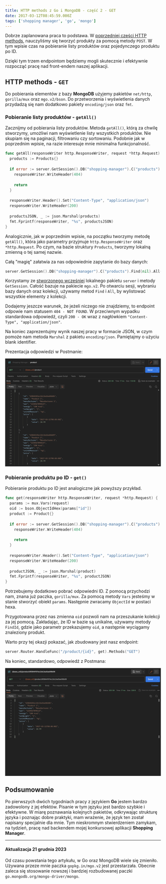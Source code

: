 ```yaml
---
title: HTTP methods z Go i MongoDB - część 2 - GET
date: 2017-03-12T08:45:59.000Z
tags: ['shopping manager', 'go', 'mongo']
---
```


Dobrze zaplanowana praca to podstawa. W [poprzedniej części HTTP methods](/http-methods-z-go-i-mongodb-czesc-1-post/), nauczyliśmy się tworzyć produkty za pomocą metody `POST`. W tym wpisie czas na pobieranie listy produktów oraz pojedynczego produktu po ID.

Dzięki tym trzem endpointom będziemy mogli skutecznie i efektywnie rozpocząć pracę nad front-endem naszej aplikacji.

## HTTP methods - `GET`

Do pobierania elementów z bazy **MongoDB** użyjemy pakietów `net/http`, `gorilla/mux` oraz `mgo.v2/bson`. Do przetworzenia i wyświetlenia danych przydadzą się nam dodatkowo pakiety `encoding/json` oraz `fmt`.

### Pobieranie listy produktów - `getAll()`

Zacznijmy od pobierania listy produktów. Metoda `getAll()`, którą za chwilę stworzymy, umożliwi nam wyświetlenie listy wszystkich produktów. Nie skupiam się na paginacji, filtrowaniu czy sortowaniu. Podobnie jak w poprzednim wpisie, na razie interesuje mnie minimalna funkcjonalność.

```go
func getAll(responseWriter http.ResponseWriter, request *http.Request) {
  products := Products{}

  if error := server.GetSession().DB("shopping-manager").C("products").Find(nil).All(&products); error != nil {
    responseWriter.WriteHeader(404)

    return
  }

  responseWriter.Header().Set("Content-Type", "application/json")
  responseWriter.WriteHeader(200)

  productsJSON, _ := json.Marshal(products)
  fmt.Fprintf(responseWriter, "%s", productsJSON)
}
```

Analogicznie, jak w poprzednim wpisie, na początku tworzymy metodę `getAll()`, która jako parametry przyjmuje `http.ResponseWriter` oraz `*http.Request`. Po czym, na bazie struktury `Products`, tworzymy lokalną zmienną o tej samej nazwie.

Całą "magię" załatwia za nas odpowiednie zapytanie do bazy danych:

```go
server.GetSession().DB("shopping-manager").C("products").Find(nil).All(&products)
```

Korzystamy ze [stworzonego wcześniej](/mongodb-i-mgo-czyli-kilka-slow-o-bazie-danych-dla-jezyka-go/) lokalnego pakietu `server` i metody `GetSession`. Całość bazuje na pakiecie `mgo.v2`. Po otwarciu sesji, wybraniu bazy danych oraz kolekcji, używamy metod `Find` i `All`, by wylistować wszystkie elementy z kolekcji.

Dodajemy jeszcze warunek, że jeżeli niczego nie znajdziemy, to endpoint odpowie nam statusem `404 - NOT FOUND`. W przeciwnym wypadku standardowa odpowiedź, czyli `200 - OK` wraz z nagłówkiem `"Content-Type", "application/json"`.

Na koniec zaprezentujmy wynik naszej pracy w formacie JSON, w czym pomoże nam metoda `Marshal` z pakietu `encoding/json`. Pamiętajmy o użyciu blank identifier.

Prezentacja odpowiedzi w Postmanie:

![Postman - GET method - HTTP](./Zrzut-ekranu-2017-03-12-o-09.09.26.png)

### Pobieranie produktu po ID - `get()`

Pobieranie produktu po ID jest analogiczne jak powyższy przykład.

```go
func get(responseWriter http.ResponseWriter, request *http.Request) {
  params := mux.Vars(request)
  oid := bson.ObjectIdHex(params["id"])
  product := Product{}

  if error := server.GetSession().DB("shopping-manager").C("products").FindId(oid).One(&product); error != nil {
    responseWriter.WriteHeader(404)

    return
  }

  responseWriter.Header().Set("Content-Type", "application/json")
  responseWriter.WriteHeader(200)

  productJSON, _ := json.Marshal(product)
  fmt.Fprintf(responseWriter, "%s", productJSON)
}
```

Potrzebujemy dodatkowo pobrać odpowiedni ID. Z pomocą przychodzi nam, znana już paczka, `gorilla/mux`. Za pomocą metody `Vars` jesteśmy w stanie stworzyć obiekt `params`. Następnie zwracamy `ObjectId` w postaci hexa.

Przygotowana przez nas zmienna `oid` pozwoli nam na przeszukanie kolekcji za jej pomocą. Zakładając, że ID w bazie są unikalne, używamy metody `FindId`, gdzie jako parametr przekazujemy `oid`, a następnie wyciągamy znaleziony produkt.

Warto przy tej okazji pokazać, jak zbudowany jest nasz endpoint:

```go
server.Router.HandleFunc("/product/{id}", get).Methods("GET")
```

Na koniec, standardowo, odpowiedź z Postmana:

![Postman - GET by ID method - HTTP](./Zrzut-ekranu-2017-03-12-o-09.27.20.png)

## Podsumowanie

Po pierwszych dwóch tygodniach pracy z językiem **Go** jestem bardzo zadowolony z jej efektów. Pisanie w tym języku jest bardzo szybkie i efektywne. W miarę poznawania kolejnych pakietów, odkrywając strukturę języka i poznając dobre praktyki, mam wrażenie, że język ten został napisany specjalnie dla mnie. Tym nieskromnym stwierdzeniem zamykam, na tydzień, pracę nad backendem mojej konkursowej aplikacji **Shopping Manager**.

---

#### Aktualizacja 21 grudnia 2023

Od czasu powstania tego artykułu, w Go oraz MongoDB wiele się zmieniło. Używana przeze mnie paczka `gopkg.in/mgo.v2` jest przestarzała. Obecnie zaleca się stosowanie nowszej i bardziej rozbudowanej paczki `go.mongodb.org/mongo-driver/mongo`.
